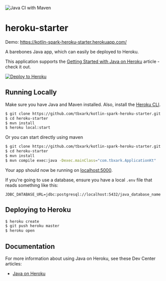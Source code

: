 ![Java CI with Maven](https://github.com/TBXark/kotlin-spark-heroku-starter/workflows/Java%20CI%20with%20Maven/badge.svg)
# heroku-starter

Demo: https://kotlin-spark-heroku-starter.herokuapp.com/

A barebones Java app, which can easily be deployed to Heroku.

This application supports the [Getting Started with Java on Heroku](https://devcenter.heroku.com/articles/getting-started-with-java) article - check it out.

[![Deploy to Heroku](https://www.herokucdn.com/deploy/button.png)](https://heroku.com/deploy)

## Running Locally

Make sure you have Java and Maven installed.  Also, install the [Heroku CLI](https://cli.heroku.com/).

```sh
$ git clone https://github.com/tbxark/kotlin-spark-heroku-starter.git
$ cd heroku-starter
$ mvn install
$ heroku local:start
```

Or you can start directly using maven

```sh
$ git clone https://github.com/tbxark/kotlin-spark-heroku-starter.git
$ cd heroku-starter
$ mvn install
$ mvn compile exec:java -Dexec.mainClass="com.tbxark.ApplicationKt"

```

Your app should now be running on [localhost:5000](http://localhost:5000/).

If you're going to use a database, ensure you have a local `.env` file that reads something like this:

```
JDBC_DATABASE_URL=jdbc:postgresql://localhost:5432/java_database_name
```

## Deploying to Heroku

```sh
$ heroku create
$ git push heroku master
$ heroku open
```

## Documentation

For more information about using Java on Heroku, see these Dev Center articles:

- [Java on Heroku](https://devcenter.heroku.com/categories/java)
